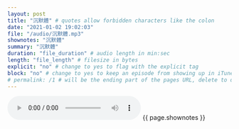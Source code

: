 ```yaml
---
layout: post
title: "沉默體" # quotes allow forbidden characters like the colon
date: "2021-01-02 19:02:03"
file: "/audio/沉默體.mp3"
shownotes: "沉默體"
summary: "沉默體"
duration: "file_duration" # audio length in min:sec
length: "file_length" # filesize in bytes
explicit: "no" # change to yes to flag with the explicit tag
block: "no" # change to yes to keep an episode from showing up in iTunes
# permalink: /1 # will be the ending part of the pages URL, delete to default to the title
---
```


<audio controls>
<source src="{{site.url}}{{site.baseurl}}{{ page.file }}" type="audio/x-mp3">
Your browser does not support the audio element.
</audio>
{{ page.shownotes }}
